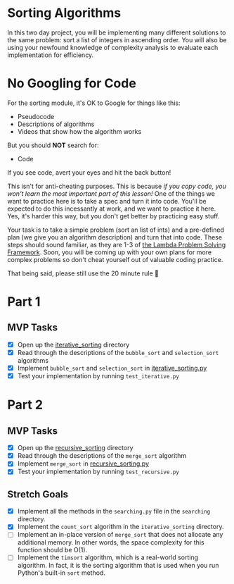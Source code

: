 # Sorting Algorithms

In this two day project, you will be implementing many different solutions to the same problem: sort a list of integers in ascending order. You will also be using your newfound knowledge of complexity analysis to evaluate each implementation for efficiency.

# No Googling for Code

For the sorting module, it's OK to Google for things like this:

* Pseudocode
* Descriptions of algorithms
* Videos that show how the algorithm works

But you should **NOT** search for:

* Code

If you see code, avert your eyes and hit the back button!

This isn't for anti-cheating purposes. This is because _if you copy code, you won't learn the most important part of this lesson!_ One of the things we want to practice here is to take a spec and turn it into code. You'll be expected to do this incessantly at work, and we want to practice it here. Yes, it's harder this way, but you don't get better by practicing easy stuff.

Your task is to take a simple problem (sort an list of ints) and a pre-defined plan (we give you an algorithm description) and turn that into code. These steps should sound familiar, as they are 1-3 of [the Lambda Problem Solving Framework](https://github.com/LambdaSchool/CS-Wiki/wiki/Lambda-Problem-Solving-Framework). Soon, you will be coming up with your own plans for more complex problems so don't cheat yourself out of valuable coding practice.

That being said, please still use the 20 minute rule :slightly_smiling_face:


# Part 1

## MVP Tasks

 - [x] Open up the [iterative_sorting](src/iterative_sorting) directory
 - [x] Read through the descriptions of the `bubble_sort` and `selection_sort` algorithms
 - [x] Implement `bubble_sort` and `selection_sort` in [iterative_sorting.py](src/iterative_sorting/iterative_sorting.py)
 - [x] Test your implementation by running `test_iterative.py`

# Part 2

## MVP Tasks

 - [x] Open up the [recursive_sorting](src/recursive_sorting) directory
 - [x] Read through the descriptions of the `merge_sort` algorithm
 - [x] Implement `merge_sort` in [recursive_sorting.py](src/recursive_sorting/recursive_sorting.py)
 - [x] Test your implementation by running `test_recursive.py`

## Stretch Goals

 - [x] Implement all the methods in the `searching.py` file in the `searching` directory.
 - [x] Implement the `count_sort` algorithm in the `iterative_sorting` directory.
 - [ ] Implement an in-place version of `merge_sort` that does not allocate any additional memory. In other words, the space complexity for this function should be O(1).
 - [ ] Implement the `timsort` algorithm, which is a real-world sorting algorithm. In fact, it is the sorting algorithm that is used when you run Python's built-in `sort` method. 
